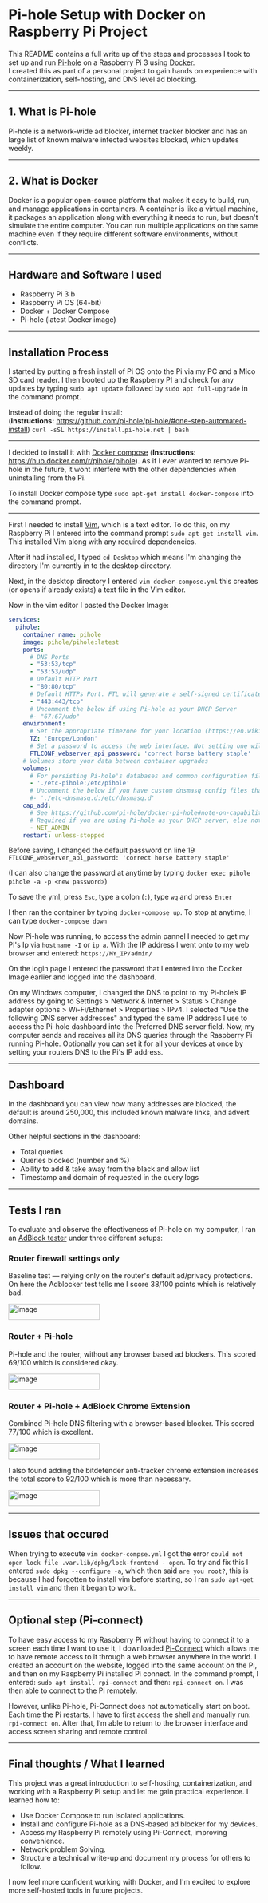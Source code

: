 # Pi-hole Setup with Docker on Raspberry Pi Project

This README contains a full write up of the steps and processes I took to set up and run [Pi-hole](https://pi-hole.net/) on a Raspberry Pi 3 using [Docker](https://www.docker.com/).  
I created this as part of a personal project to gain hands on experience with containerization, self-hosting, and DNS level ad blocking.

---

## 1. What is Pi-hole

Pi-hole is a network-wide ad blocker, internet tracker blocker and has an large list of known malware infected websites blocked, which updates weekly.

---

## 2. What is Docker

Docker is a popular open-source platform that makes it easy to build, run, and manage applications in containers. A container is like a virtual machine, it packages an application along with everything it needs to run, but doesn't simulate the entire computer. You can run multiple applications on the same machine even if they require different software environments, without conflicts.

---

## Hardware and Software I used

- Raspberry Pi 3 b  
- Raspberry Pi OS (64-bit)  
- Docker + Docker Compose  
- Pi-hole (latest Docker image)

---

## Installation Process

I started by putting a fresh install of Pi OS onto the Pi via my PC and a Mico SD card reader. I then booted up the Raspberry PI and check for any updates by typing `sudo apt update` followed by `sudo apt full-upgrade` in the command prompt.

Instead of doing the regular install:  
(**Instructions:** https://github.com/pi-hole/pi-hole/#one-step-automated-install)
`curl -sSL https://install.pi-hole.net | bash`

---

I decided to install it with [Docker compose](https://docs.docker.com/compose/)
(**Instructions:** https://hub.docker.com/r/pihole/pihole). 
As if I ever wanted to remove Pi-hole in the future, it wont interfere with the other dependencies when uninstalling from the Pi.

To install Docker compose type `sudo apt-get install docker-compose` into the command prompt.

---

First I needed to install [Vim](https://roboticsbackend.com/install-use-vim-raspberry-pi/), which is a text editor. To do this, on my Raspberry Pi I entered into the command prompt `sudo apt-get install vim`. This installed Vim along with any required dependencies.


After it had installed, I typed `cd Desktop` which means I'm changing the directory I'm currently in to the desktop directory. 

Next, in the desktop directory I entered `vim docker-compose.yml` this creates (or opens if already exists) a text file in the Vim editor.

Now in the vim editor I pasted the Docker Image:

``` yaml # More info at https://github.com/pi-hole/docker-pi-hole/ and https://docs.pi-hole.net/
services:
  pihole:
    container_name: pihole
    image: pihole/pihole:latest
    ports:
      # DNS Ports
      - "53:53/tcp"
      - "53:53/udp"
      # Default HTTP Port
      - "80:80/tcp"
      # Default HTTPs Port. FTL will generate a self-signed certificate
      - "443:443/tcp"
      # Uncomment the below if using Pi-hole as your DHCP Server
      #- "67:67/udp"
    environment:
      # Set the appropriate timezone for your location (https://en.wikipedia.org/wiki/List_of_tz_database_time_zones), e.g:
      TZ: 'Europe/London'
      # Set a password to access the web interface. Not setting one will result in a random password being assigned
      FTLCONF_webserver_api_password: 'correct horse battery staple'
    # Volumes store your data between container upgrades
    volumes:
      # For persisting Pi-hole's databases and common configuration file
      - './etc-pihole:/etc/pihole'
      # Uncomment the below if you have custom dnsmasq config files that you want to persist. Not needed for most starting fresh with Pi-hole v6. If you're upgrading from v5 you and have used this directory before, you should keep it enabled for the first v6 container start to allow for a complete migration. It can be removed afterwards
      #- './etc-dnsmasq.d:/etc/dnsmasq.d'
    cap_add:
      # See https://github.com/pi-hole/docker-pi-hole#note-on-capabilities
      # Required if you are using Pi-hole as your DHCP server, else not needed
      - NET_ADMIN
    restart: unless-stopped
```
Before saving, I changed the default password on line 19 `FTLCONF_webserver_api_password: 'correct horse battery staple'`

(I can also change the password at anytime by typing `docker exec pihole pihole -a -p <new password>`)

To save the yml, press `Esc`, type a colon (`:`), type `wq` and press `Enter`

I then ran the container by typing `docker-compose up`. To stop at anytime, I can type `docker-compose down`

Now Pi-hole was running, to access the admin pannel I needed to get my PI's Ip via `hostname -I` or `ip a`. With the IP address I went onto to my web browser and entered: `https://MY_IP/admin/`

On the login page I entered the password that I entered into the Docker Image earlier and logged into the dashboard.

On my Windows computer, I changed the DNS to point to my Pi-hole’s IP address by going to Settings > Network & Internet > Status > Change adapter options > Wi-Fi/Ethernet > Properties > IPv4. I selected "Use the following DNS server addresses" and typed the same IP address I use to access the Pi-hole dashboard into the Preferred DNS server field. Now, my computer sends and receives all its DNS queries through the Raspberry Pi running Pi-hole. Optionally you can set it for all your devices at once by setting your routers DNS to the Pi's IP address.

---

## Dashboard 
In the dashboard you can view how many addresses are blocked, the default is around 250,000, this included known malware links, and advert domains.

Other helpful sections in the dashboard:
- Total queries
- Queries blocked (number and %)
- Ability to add & take away from the black and allow list
- Timestamp and domain of requested in the query logs

---

## Tests I ran
To evaluate and observe the effectiveness of Pi-hole on my computer, I ran an [AdBlock tester](https://adblock-tester.com/) under three different setups:

### Router firewall settings only
Baseline test — relying only on the router's default ad/privacy protections. On here the Adblocker test tells me I score 38/100 points which is relatively bad.


<img width="183" height="32" alt="image" src="https://github.com/user-attachments/assets/7ccc8981-01a8-4488-9d34-1427dde1a61f" />



### Router + Pi-hole
Pi-hole and the router, without any browser based ad blockers. This scored 69/100 which is considered okay.

<img width="183" height="32" alt="image" src="https://github.com/user-attachments/assets/62235fdb-e7df-4a79-941f-74efb3499efe" />

### Router + Pi-hole + AdBlock Chrome Extension
Combined Pi-hole DNS filtering with a browser-based blocker. This scored 77/100 which is excellent.

<img width="183" height="32" alt="image" src="https://github.com/user-attachments/assets/9c4dd39f-8042-4e58-9416-7c022a6cf493" />

I also found adding the bitdefender anti-tracker chrome extension increases the total score to 92/100 which is more than necessary.

<img width="183" height="32" alt="image" src="https://github.com/user-attachments/assets/b1a859ad-62e6-440d-a31d-ed6ed19a2bd1" />

---

## Issues that occured 

When trying to execute `vim docker-compse.yml` I got the error `could not open lock file .var.lib/dpkg/lock-frontend - open`. To try and fix this I entered `sudo dpkg --configure -a`, which then said `are you root?`, this is because I had forgotten to install vim before starting, so I ran `sudo apt-get install vim` and then it began to work.

---

## Optional step (Pi-connect)

To have easy access to my Raspberry Pi without having to connect it to a screen each time I want to use it, I downloaded [Pi-Connect](https://www.raspberrypi.com/software/connect/) which allows me to have remote access to it through a web browser anywhere in the world. I created an account on the website, logged into the same account on the Pi, and then on my Raspberry Pi installed Pi connect. In the command prompt, I entered: `sudo apt install rpi-connect` and then: `rpi-connect on`. I was then able to connect to the Pi remotely.

However, unlike Pi-hole, Pi-Connect does not automatically start on boot. Each time the Pi restarts, I have to first access the shell and manually run: `rpi-connect on`.  After that, I’m able to return to the browser interface and access screen sharing and remote control.


---

## Final thoughts / What I learned 

This project was a great introduction to self-hosting, containerization, and working with a Raspberry Pi setup and let me gain practical experience. I learned how to:
- Use Docker Compose to run isolated applications.
- Install and configure Pi-hole as a DNS-based ad blocker for my devices.
- Access my Raspberry Pi remotely using Pi-Connect, improving convenience.
- Network problem Solving.
- Structure a technical write-up and document my process for others to follow.

I now feel more confident working with Docker, and I'm excited to explore more self-hosted tools in future projects.




